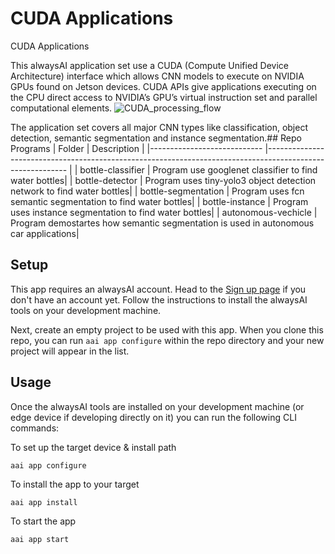 # CUDA Applications

CUDA Applications

This alwaysAI application set use a CUDA (Compute Unified Device Architecture) interface which allows CNN models to execute on  NVIDIA  GPUs found on Jetson devices.  CUDA APIs give applications executing on the CPU direct access to NVIDIA’s GPU’s virtual instruction set and parallel computational elements.
![CUDA_processing_flow](https://user-images.githubusercontent.com/21957723/92669825-7b580080-f2c7-11ea-9c80-4e3a10155b2d.png)


The application set covers all major CNN types like classification, object detection, semantic segmentation and instance segmentation.## Repo Programs
| Folder                     	| Description                                                                                              	|
|----------------------------	|----------------------------------------------------------------------------------------------------------	|
| bottle-classifier   | Program use googlenet classifier to find water bottles|
| bottle-detector 	  | Program uses tiny-yolo3 object detection network to find water bottles|
| bottle-segmentation | Program uses fcn semantic segmentation to find water bottles|
| bottle-instance     | Program uses instance segmentation to find water bottles|
| autonomous-vechicle | Program demostartes how semantic segmentation is used in autonomous car applications|

## Setup

This app requires an alwaysAI account. Head to the [Sign up page](https://www.alwaysai.co/dashboard) if you don't have an account yet. Follow the instructions to install the alwaysAI tools on your development machine.

Next, create an empty project to be used with this app. When you clone this repo, you can run `aai app configure` within the repo directory and your new project will appear in the list.

## Usage

Once the alwaysAI tools are installed on your development machine (or edge device if developing directly on it) you can run the following CLI commands:

To set up the target device & install path

```
aai app configure
```

To install the app to your target

```
aai app install
```

To start the app

```
aai app start
```
